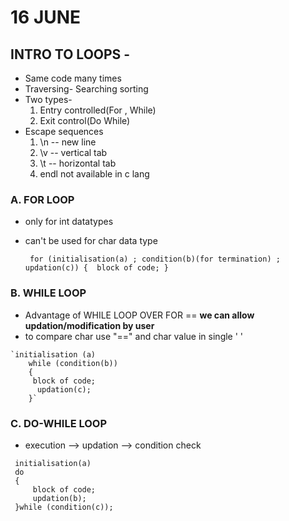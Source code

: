 # 16 JUNE
## INTRO TO LOOPS -
- Same code many times 
- Traversing- Searching sorting 
- Two types-
  1. Entry controlled(For , While) 
  2. Exit control(Do While)
- Escape sequences 
  1. \n -- new line 
  2. \v -- vertical tab 
  3. \t -- horizontal tab 
  4. endl not available in c lang

### A. FOR LOOP
- only for int datatypes 
- can't be used for char data type 

    ` for (initialisation(a) ; condition(b)(for termination) ; updation(c))
      { 
      block of code;
      }`
      
 ### B. WHILE LOOP
 -  Advantage of WHILE LOOP OVER FOR == **we can allow updation/modification by user**
 -   to compare char use "==" and char value in single ' ' 
 
    `initialisation (a)
        while (condition(b))
        { 
         block of code;
          updation(c);
        }`
  ### C. DO-WHILE LOOP
  - execution --> updation --> condition check 
  
   ```
    initialisation(a) 
    do
    {
        block of code;
        updation(b);
    }while (condition(c));
   ```
